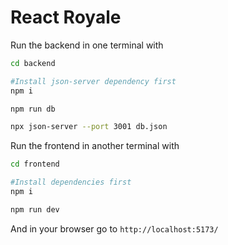 # React Royale

Run the backend in one terminal with

```sh
cd backend

#Install json-server dependency first
npm i

npm run db

npx json-server --port 3001 db.json
```

Run the frontend in another terminal with

```sh
cd frontend

#Install dependencies first
npm i

npm run dev
```

And in your browser go to `http://localhost:5173/`
